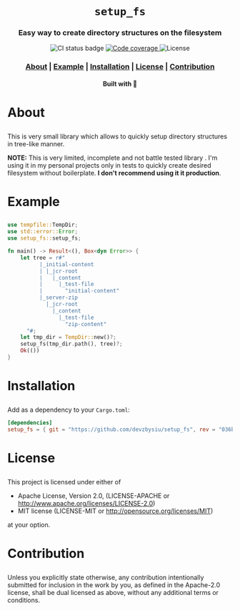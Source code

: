 <div align="center">

  <h1><code>setup_fs</code></h1>

  <h3>
    <strong>Easy way to create directory structures on the filesystem</strong>
  </h3>

  <p>
    <img src="https://img.shields.io/github/workflow/status/devzbysiu/setup_fs/ci?style=for-the-badge" alt="CI status badge" />
    <a href="https://codecov.io/gh/devzbysiu/setup_fs">
      <img src="https://img.shields.io/codecov/c/github/devzbysiu/setup_fs?style=for-the-badge&token=f2339b3de9e44be0a902458a669c1160" alt="Code coverage"/>
    </a>
    <img src="https://img.shields.io/badge/license-MIT%2FAPACHE--2.0-blue?style=for-the-badge" alt="License"/>
  </p>

  <h3>
    <a href="#about">About</a>
    <span> | </span>
    <a href="#example">Example</a>
    <span> | </span>
    <a href="#installation">Installation</a>
    <span> | </span>
    <a href="#license">License</a>
    <span> | </span>
    <a href="#contribution">Contribution</a>
  </h3>

  <sub><h4>Built with 🦀</h4></sub>
</div>

# <p id="about">About</p>

This is very small library which allows to quickly setup directory structures in tree-like manner.

**NOTE:** This is very limited, incomplete and not battle tested library . I'm using it in my
personal projects only in tests to quickly create desired filesystem without boilerplate.
**I don't recommend using it it production**.

# <p id="example">Example</p>

```rust
use tempfile::TempDir;
use std::error::Error;
use setup_fs::setup_fs;

fn main() -> Result<(), Box<dyn Error>> {
    let tree = r#"
          |_initial-content
          | |_jcr-root
          |   |_content
          |     |_test-file
          |       "initial-content"
          |_server-zip
            |_jcr-root
              |_content
                |_test-file
                  "zip-content"
      "#;
    let tmp_dir = TempDir::new()?;
    setup_fs(tmp_dir.path(), tree)?;
    Ok(())
}
```

# <p id="installation">Installation</p>

Add as a dependency to your `Cargo.toml`:
```toml
[dependencies]
setup_fs = { git = "https://github.com/devzbysiu/setup_fs", rev = "036b2c8" }
```

# <p id="license">License</p>

This project is licensed under either of

- Apache License, Version 2.0, (LICENSE-APACHE or http://www.apache.org/licenses/LICENSE-2.0)
- MIT license (LICENSE-MIT or http://opensource.org/licenses/MIT)

at your option.

# <p id="contribution">Contribution</p>


Unless you explicitly state otherwise, any contribution intentionally submitted for inclusion in the work by you, as defined in the Apache-2.0 license, shall be dual licensed as above, without any additional terms or conditions.
